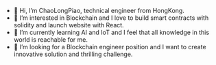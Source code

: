 - 👋 Hi, I’m ChaoLongPiao, technical engineer from HongKong.
- 👀 I’m interested in Blockchain and I love to build smart contracts with solidity and launch website with React.
- 🌱 I’m currently learning AI and IoT and I feel that all knowledge in this world is reachable for me.
- 💞️ I’m looking for a Blockchain engineer position and I want to create innovative solution and thrilling challenge.


